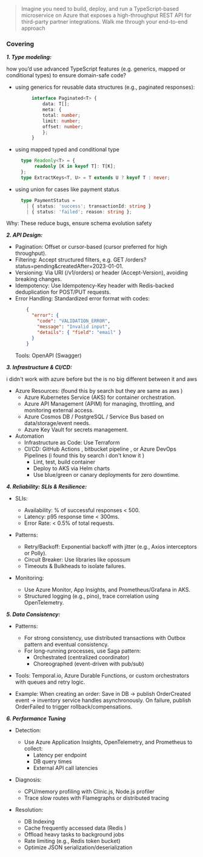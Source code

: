 > Imagine you need to build, deploy, and run a TypeScript-based microservice on Azure that exposes a high-throughput
> REST API for third-party partner integrations.
> Walk me through your end-to-end approach

### Covering

***1. Type modeling:***

how you’d use advanced TypeScript features (e.g. generics, mapped or conditional types) to ensure domain-safe code?

- using generics for reusable data structures (e.g., paginated responses):
  ```typescript
        interface Paginated<T> {
            data: T[];
            meta: {
            total: number;
            limit: number;
            offset: number;
            };
        }
  ```
- using mapped typed and conditional type
  ```typescript
    type Readonly<T> = {
         readonly [K in keyof T]: T[K];
    };
    type ExtractKeys<T, U> = T extends U ? keyof T : never;
  ```
- using union for cases like payment status
  ```typescript
    type PaymentStatus = 
      | { status: 'success'; transactionId: string }
      | { status: 'failed'; reason: string };
  ```

Why: These reduce bugs, ensure schema evolution safety

***2. API Design:***

- Pagination: Offset or cursor-based (cursor preferred for high throughput).
- Filtering: Accept structured filters, e.g. GET /orders?status=pending&createdAfter=2023-01-01.
- Versioning: Via URI (/v1/orders) or header (Accept-Version), avoiding breaking changes.
- Idempotency: Use Idempotency-Key header with Redis-backed deduplication for POST/PUT requests.
- Error Handling: Standardized error format with codes:
    ```json
        {
          "error": {
            "code": "VALIDATION_ERROR",
            "message": "Invalid input",
            "details": { "field": "email" }
          }
        }
    ```
  Tools: OpenAPI (Swagger)

***3. Infrastructure & CI/CD:***

i didn't work with azure before but the is no big different between it and aws

- Azure Resources: (found this by search but they are same as aws )
    - Azure Kubernetes Service (AKS) for container orchestration.
    - Azure API Management (APIM) for managing, throttling, and monitoring external access.
    - Azure Cosmos DB / PostgreSQL / Service Bus based on data/storage/event needs.
    - Azure Key Vault for secrets management.
- Automation
    - Infrastructure as Code: Use Terraform
    - CI/CD: GitHub Actions , bitbucket pipeline , or Azure DevOps Pipelines (i found this by search i don't know it )
        - Lint, test, build container
        - Deploy to AKS via Helm charts
        - Use blue/green or canary deployments for zero downtime.

***4. Reliability: SLIs & Resilience:***

- SLIs:
    - Availability: % of successful responses < 500.
    - Latency: p95 response time < 300ms.
    - Error Rate: < 0.5% of total requests.

- Patterns:
    - Retry/Backoff: Exponential backoff with jitter (e.g., Axios interceptors or Polly).
    - Circuit Breaker: Use libraries like opossum
    - Timeouts & Bulkheads to isolate failures.

- Monitoring:
    - Use Azure Monitor, App Insights, and Prometheus/Grafana in AKS.
    - Structured logging (e.g., pino), trace correlation using OpenTelemetry.

***5. Data Consistency:***

- Patterns:
    - For strong consistency, use distributed transactions with Outbox pattern and eventual consistency.
    - For long-running processes, use Saga pattern:
        - Orchestrated (centralized coordinator)
        - Choreographed (event-driven with pub/sub)

- Tools:
  Temporal.io, Azure Durable Functions, or custom orchestrators with queues and retry logic.

- Example:
  When creating an order:
  Save in DB → publish OrderCreated event → inventory service handles asynchronously.
  On failure, publish OrderFailed to trigger rollback/compensations.

***6. Performance Tuning***

- Detection:
    - Use Azure Application Insights, OpenTelemetry, and Prometheus to collect:
        - Latency per endpoint
        - DB query times
        - External API call latencies

- Diagnosis:
    - CPU/memory profiling with Clinic.js, Node.js profiler
    - Trace slow routes with Flamegraphs or distributed tracing

- Resolution:
    - DB Indexing
    - Cache frequently accessed data (Redis )
    - Offload heavy tasks to background jobs
    - Rate limiting (e.g., Redis token bucket)
    - Optimize JSON serialization/deserialization